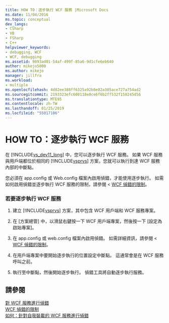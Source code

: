```yaml
---
title: HOW TO：逐步執行 WCF 服務 |Microsoft Docs
ms.date: 11/04/2016
ms.topic: conceptual
dev_langs:
- CSharp
- VB
- FSharp
- C++
helpviewer_keywords:
- debugging, WCF
- WCF, debugging
ms.assetid: 9893ad01-54af-499f-85a6-9d1cfe6eb640
author: mikejo5000
ms.author: mikejo
manager: jillfra
ms.workload:
- multiple
ms.openlocfilehash: 4d82ee388ff6325a92b8e82a385ace727a754ad2
ms.sourcegitcommit: 2193323efc608118e0ce6f6b2ff532f158245d56
ms.translationtype: MTE95
ms.contentlocale: zh-TW
ms.lasthandoff: 01/25/2019
ms.locfileid: "55017106"
---
```

# <a name="how-to-step-into-wcf-services"></a>HOW TO：逐步執行 WCF 服務
在 [!INCLUDE[vs_dev11_long](../data-tools/includes/vs_dev11_long_md.md)] 中，您可以逐步執行 WCF 服務。 如果 WCF 服務與用戶端都位於相同的 [!INCLUDE[vsprvs](../code-quality/includes/vsprvs_md.md)] 方案，您就可以執行到達 WCF 服務內部的中斷點。  
  
 您必須在 app.config 或 Web.config 檔案內啟用偵錯，才能使用逐步執行。 如需如何啟用偵錯並逐步執行 WCF 服務的限制，請參閱 < [WCF 偵錯的限制](../debugger/limitations-on-wcf-debugging.md)。  
  
### <a name="to-step-into-a-wcf-service"></a>若要逐步執行 WCF 服務  
  
1. 建立 [!INCLUDE[vsprvs](../code-quality/includes/vsprvs_md.md)] 方案，其中包含 WCF 用戶端和 WCF 服務專案。  
  
2. 在 [方案總管] 中，以滑鼠右鍵按一下 WCF 用戶端專案，然後按一下 [設定為啟始專案]。  
  
3. 在 app.config 或 web.config 檔案內啟用偵錯。 如需詳細資訊，請參閱 < [WCF 偵錯的限制](../debugger/limitations-on-wcf-debugging.md)。  
  
4. 在用戶端專案中要開始逐步執行的位置設定中斷點。 這通常會是在 WCF 服務呼叫之前。  
  
5. 執行至中斷點，然後開始逐步執行。 偵錯工具將自動逐步執行服務。  
  
## <a name="see-also"></a>請參閱  
 [對 WCF 服務進行偵錯](../debugger/debugging-wcf-services.md)   
 [WCF 偵錯的限制](../debugger/limitations-on-wcf-debugging.md)   
 [如何：針對自我裝載的 WCF 服務進行偵錯](../debugger/how-to-debug-a-self-hosted-wcf-service.md)
